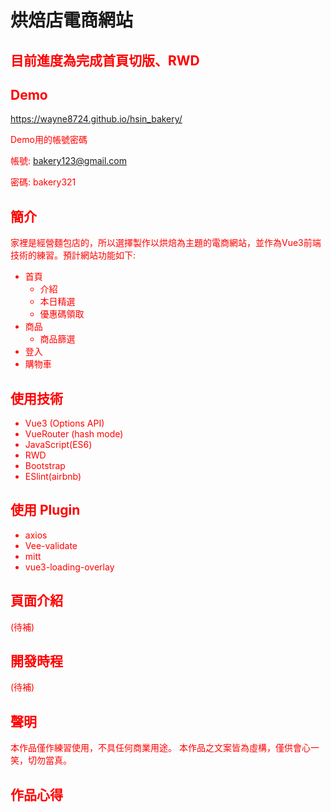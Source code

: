 # 烘焙店電商網站

## <font color=##FF0000>目前進度為完成首頁切版、RWD</font-color>

## Demo
<https://wayne8724.github.io/hsin_bakery/>

Demo用的帳號密碼  

帳號: bakery123@gmail.com  

密碼: bakery321  

## 簡介
家裡是經營麵包店的，所以選擇製作以烘焙為主題的電商網站，並作為Vue3前端技術的練習。預計網站功能如下:

  + 首頁
    + 介紹
    + 本日精選 
    + 優惠碼領取
  + 商品
    + 商品篩選
  + 登入
  + 購物車

## 使用技術

  + Vue3 (Options API)
  + VueRouter (hash mode)
  + JavaScript(ES6)
  + RWD
  + Bootstrap
  + ESlint(airbnb)

## 使用 Plugin

  + axios
  + Vee-validate
  + mitt
  + vue3-loading-overlay

## 頁面介紹
(待補)

## 開發時程
(待補)

## 聲明

本作品僅作練習使用，不具任何商業用途。 
本作品之文案皆為虛構，僅供會心一笑，切勿當真。

 ## 作品心得
